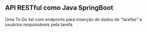 ## API RESTful como Java SpringBoot
Uma To Do list com endpoints para inserção de dados de "tarefas" e usuários responsáveis pela tarefa.
